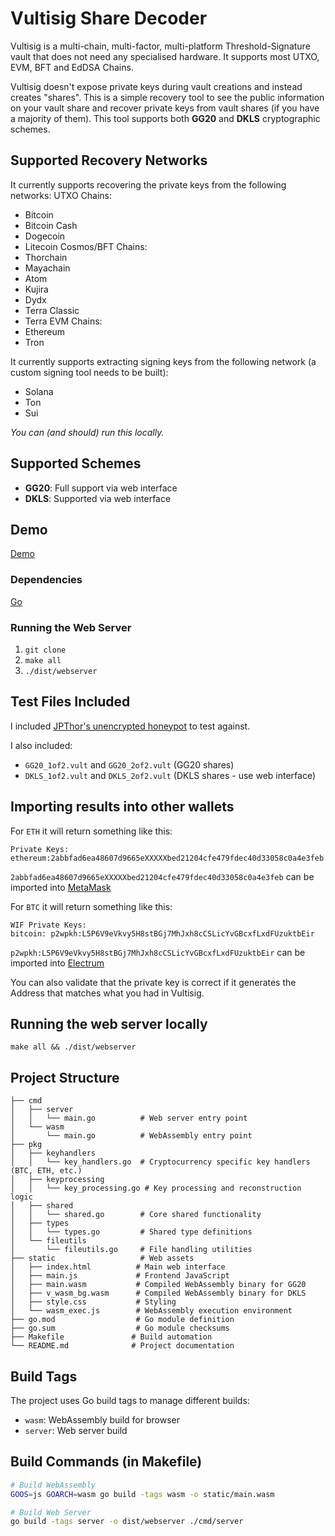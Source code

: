 # Vultisig Share Decoder

Vultisig is a multi-chain, multi-factor, multi-platform Threshold-Signature vault that does not need any specialised hardware. It supports most UTXO, EVM, BFT and EdDSA Chains.

Vultisig doesn't expose private keys during vault creations and instead creates "shares". This is a simple recovery tool to see the public information on your vault share and recover private keys from vault shares (if you have a majority of them). This tool supports both **GG20** and **DKLS** cryptographic schemes.


## Supported Recovery Networks
It currently supports recovering the private keys from the following networks:
UTXO Chains:
- Bitcoin
- Bitcoin Cash
- Dogecoin
- Litecoin
Cosmos/BFT Chains:
- Thorchain
- Mayachain
- Atom
- Kujira
- Dydx
- Terra Classic
- Terra
EVM Chains:
- Ethereum
- Tron

It currently supports extracting signing keys from the following network (a custom signing tool needs to be built):
- Solana
- Ton
- Sui


*You can (and should) run this locally.*

## Supported Schemes
- **GG20**: Full support via web interface
- **DKLS**: Supported via web interface

## Demo
[Demo](https://vultisig-share-decoder.replit.app/?)

### Dependencies
[Go](https://go.dev/doc/install)

### Running the Web Server
1. `git clone`
2. `make all`
3. `./dist/webserver`


## Test Files Included

I included [JPThor's unencrypted honeypot](https://github.com/jpthor/blockchain/blob/master/vultisig-JP%20Honeypot%20Vault-2024-09-2of3-e8e5-iPad-D3842FFB838E.bak) to test against.

I also included:
- `GG20_1of2.vult` and `GG20_2of2.vult` (GG20 shares)
- `DKLS_1of2.vult` and `DKLS_2of2.vult` (DKLS shares - use web interface)

## Importing results into other wallets

For `ETH` it will return something like this:
```
Private Keys:
ethereum:2abbfad6ea48607d9665eXXXXXbed21204cfe479fdec40d33058c0a4e3feb
```

`2abbfad6ea48607d9665eXXXXXbed21204cfe479fdec40d33058c0a4e3feb` can be imported into [MetaMask](https://metamask.io/)

For `BTC` it will return something like this:
```
WIF Private Keys:
bitcoin: p2wpkh:L5P6V9eVkvy5H8stBGj7MhJxh8cCSLicYvGBcxfLxdFUzuktbEir
```

`p2wpkh:L5P6V9eVkvy5H8stBGj7MhJxh8cCSLicYvGBcxfLxdFUzuktbEir` can be imported into [Electrum](https://electrum.org/#download)

You can also validate that the private key is correct if it generates the Address that matches what you had in Vultisig.


## Running the web server locally
`make all && ./dist/webserver`

## Project Structure
```
├── cmd
│   ├── server
│   │   └── main.go          # Web server entry point
│   └── wasm
│       └── main.go          # WebAssembly entry point
├── pkg
│   ├── keyhandlers
│   │   └── key_handlers.go  # Cryptocurrency specific key handlers (BTC, ETH, etc.)
│   ├── keyprocessing
│   │   └── key_processing.go # Key processing and reconstruction logic
│   ├── shared
│   │   └── shared.go        # Core shared functionality
│   ├── types
│   │   └── types.go         # Shared type definitions
│   └── fileutils
│       └── fileutils.go     # File handling utilities
├── static                   # Web assets
│   ├── index.html          # Main web interface
│   ├── main.js             # Frontend JavaScript
│   ├── main.wasm           # Compiled WebAssembly binary for GG20
│   ├── v_wasm_bg.wasm      # Compiled WebAssembly binary for DKLS
│   ├── style.css           # Styling
│   └── wasm_exec.js        # WebAssembly execution environment
├── go.mod                  # Go module definition
├── go.sum                  # Go module checksums
├── Makefile               # Build automation
└── README.md              # Project documentation
```

## Build Tags

The project uses Go build tags to manage different builds:
- `wasm`: WebAssembly build for browser
- `server`: Web server build


## Build Commands (in Makefile)

```bash
# Build WebAssembly
GOOS=js GOARCH=wasm go build -tags wasm -o static/main.wasm

# Build Web Server
go build -tags server -o dist/webserver ./cmd/server


